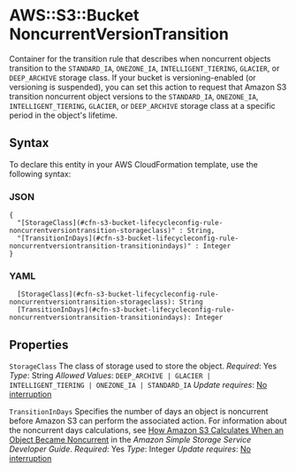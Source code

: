 # AWS::S3::Bucket NoncurrentVersionTransition<a name="aws-properties-s3-bucket-lifecycleconfig-rule-noncurrentversiontransition"></a>

Container for the transition rule that describes when noncurrent objects transition to the `STANDARD_IA`, `ONEZONE_IA`, `INTELLIGENT_TIERING`, `GLACIER`, or `DEEP_ARCHIVE` storage class\. If your bucket is versioning\-enabled \(or versioning is suspended\), you can set this action to request that Amazon S3 transition noncurrent object versions to the `STANDARD_IA`, `ONEZONE_IA`, `INTELLIGENT_TIERING`, `GLACIER`, or `DEEP_ARCHIVE` storage class at a specific period in the object's lifetime\.

## Syntax<a name="aws-properties-s3-bucket-lifecycleconfig-rule-noncurrentversiontransition-syntax"></a>

To declare this entity in your AWS CloudFormation template, use the following syntax:

### JSON<a name="aws-properties-s3-bucket-lifecycleconfig-rule-noncurrentversiontransition-syntax.json"></a>

```
{
  "[StorageClass](#cfn-s3-bucket-lifecycleconfig-rule-noncurrentversiontransition-storageclass)" : String,
  "[TransitionInDays](#cfn-s3-bucket-lifecycleconfig-rule-noncurrentversiontransition-transitionindays)" : Integer
}
```

### YAML<a name="aws-properties-s3-bucket-lifecycleconfig-rule-noncurrentversiontransition-syntax.yaml"></a>

```
  [StorageClass](#cfn-s3-bucket-lifecycleconfig-rule-noncurrentversiontransition-storageclass): String
  [TransitionInDays](#cfn-s3-bucket-lifecycleconfig-rule-noncurrentversiontransition-transitionindays): Integer
```

## Properties<a name="aws-properties-s3-bucket-lifecycleconfig-rule-noncurrentversiontransition-properties"></a>

`StorageClass`  <a name="cfn-s3-bucket-lifecycleconfig-rule-noncurrentversiontransition-storageclass"></a>
The class of storage used to store the object\.
*Required*: Yes
*Type*: String
*Allowed Values*: `DEEP_ARCHIVE | GLACIER | INTELLIGENT_TIERING | ONEZONE_IA | STANDARD_IA`
*Update requires*: [No interruption](https://docs.aws.amazon.com/AWSCloudFormation/latest/UserGuide/using-cfn-updating-stacks-update-behaviors.html#update-no-interrupt)

`TransitionInDays`  <a name="cfn-s3-bucket-lifecycleconfig-rule-noncurrentversiontransition-transitionindays"></a>
Specifies the number of days an object is noncurrent before Amazon S3 can perform the associated action\. For information about the noncurrent days calculations, see [How Amazon S3 Calculates When an Object Became Noncurrent](https://docs.aws.amazon.com/AmazonS3/latest/dev/s3-access-control.html) in the *Amazon Simple Storage Service Developer Guide*\.
*Required*: Yes
*Type*: Integer
*Update requires*: [No interruption](https://docs.aws.amazon.com/AWSCloudFormation/latest/UserGuide/using-cfn-updating-stacks-update-behaviors.html#update-no-interrupt)
